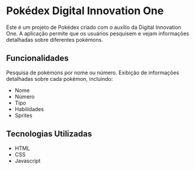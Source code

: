 # Pokédex Digital Innovation One

Este é um projeto de Pokédex criado com o auxílio da Digital Innovation One. A aplicação permite que os usuários pesquisem e vejam informações detalhadas sobre diferentes pokémons.

## Funcionalidades
Pesquisa de pokémons por nome ou número. Exibição de informações detalhadas sobre cada pokémon, incluindo:
- Nome
- Número
- Tipo
- Habilidades
- Sprites

## Tecnologias Utilizadas

 - HTML
 - CSS
 - Javascript
